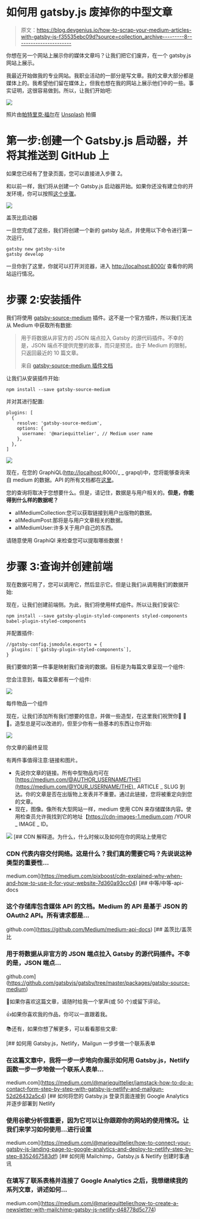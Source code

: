 # 如何用 gatsby.js 废掉你的中型文章

> 原文：<https://blog.devgenius.io/how-to-scrap-your-medium-articles-with-gatsby-js-f35535ebc09d?source=collection_archive---------8----------------------->

你想在另一个网站上展示你的媒体文章吗？让我们把它们废弃，在一个 gatsby.js 网站上展示。

我最近开始做我的专业网站。我职业活动的一部分是写文章。我的文章大部分都是媒体上的。我希望他们留在媒体上，但我也想在我的网站上展示他们中的一些。事实证明，这很容易做到。所以，让我们开始吧:

![](img/6dbbb94c4efb65db97fac39e795759bb.png)

照片由[帕特里克·福尔](https://unsplash.com/@patrickian4?utm_source=unsplash&utm_medium=referral&utm_content=creditCopyText)在 [Unsplash](https://unsplash.com/s/photos/medium-writing?utm_source=unsplash&utm_medium=referral&utm_content=creditCopyText) 拍摄

# 第一步:创建一个 Gatsby.js 启动器，并将其推送到 GitHub 上

如果您已经有了登录页面，您可以直接进入步骤 2。

和以前一样，我们将从创建一个 Gatsby.js 启动器开始。如果你还没有建立你的开发环境，你可以按照[这个步骤](https://www.gatsbyjs.org/tutorial/part-zero/)。

![](img/9325b586d84ef7d5df9c7beb74657405.png)

盖茨比启动器

一旦您完成了这些，我们将创建一个新的 gatsby 站点，并使用以下命令进行第一次运行。

```
gatsby new gatsby-site
gatsby develop
```

一旦你到了这里，你就可以打开浏览器，进入 [http://localhost:8000/](http://localhost:8000/) 查看你的网站运行情况。

# 步骤 2:安装插件

我们将使用 [gatsby-source-medium](https://github.com/jondubin/gatsby-source-rss) 插件。这不是一个官方插件，所以我们无法从 Medium 中获取所有数据:

> 用于将数据从非官方的 JSON 端点拉入 Gatsby 的源代码插件。不幸的是，JSON 端点不提供完整的故事，而只是预览。由于 Medium 的限制，只返回最近的 10 篇文章。
> 
> 来自 [gatsby-source-medium 插件文档](https://github.com/jondubin/gatsby-source-rss)

让我们从安装插件开始:

```
npm install --save gatsby-source-medium
```

并对其进行配置:

```
plugins: [
  {
    resolve: 'gatsby-source-medium',
    options: {
      username: '@mariequittelier', // Medium user name
    },
  },
]
```

![](img/086e483f0d40772091ad9fdbe7dccf09.png)

现在，在您的 GraphiQL([http://localhost:](http://localhost:8000/___graphql)8000/_ _ grapql)中，您将能够查询来自 medium 的数据。API 的所有文档都在[这里](https://github.com/Medium/medium-api-docs)。

您的查询将取决于您想要什么。但是，请记住，数据是与用户相关的。**但是，你能得到什么样的数据呢？**

*   allMediumCollection:您可以获取链接到用户出版物的数据。
*   allMediumPost:那将是与用户文章相关的数据。
*   allMediumUser:许多关于用户自己的东西。

请随意使用 GraphiQl 来检查您可以提取哪些数据！

# 步骤 3:查询并创建前端

现在数据可用了，您可以调用它，然后显示它。但是让我们从调用我们的数据开始:

现在，让我们创建前端侧。为此，我们将使用样式组件。所以让我们安装它:

```
npm install --save gatsby-plugin-styled-components styled-components babel-plugin-styled-components
```

并配置插件:

```
//gatsby-config.jsmodule.exports = {
  plugins: [`gatsby-plugin-styled-components`],
}
```

我们要做的第一件事是映射我们查询的数据。目标是为每篇文章呈现一个组件:

您会注意到，每篇文章都有一个组件:

![](img/90e120767a9fa77cc69662d8187812a3.png)

每件物品一个组件

现在，让我们添加所有我们想要的信息，并做一些造型，在这里我们祝贺你🎊 🎈 🍾。造型总是可以改进的，但至少你有一些基本的东西让你开始:

![](img/6d5d05226cf65f73f61f659dc3b17955.png)

你文章的最终呈现

有两件事值得注意:链接和图片。

*   先说你文章的链接。所有中型物品均可在[https://medium.com/@AUTHOR_USERNAME/THE](https://medium.com/@YOUR_USERNAME/THE)_ ARTICLE _ SLUG 到达。你的文章是否在出版物上发表并不重要。通过此链接，您将被重定向到您的文章。
*   现在，图像。像所有大型网站一样，medium 使用 CDN 来存储媒体内容。使用检查员允许我找到它的地址【https://cdn-images-1.medium.com /YOUR _ IMAGE _ ID。

![](img/0a00051a1ada1d0828d23c44b2bf0c56.png)[](https://medium.com/pixboost/cdn-explained-why-when-and-how-to-use-it-for-your-website-7d360a93cc04) [## CDN 解释道。为什么，什么时候以及如何在你的网站上使用它

### CDN 代表内容交付网络。这是什么？我们真的需要它吗？先说说这种类型的重要性…

medium.com](https://medium.com/pixboost/cdn-explained-why-when-and-how-to-use-it-for-your-website-7d360a93cc04) [](https://github.com/Medium/medium-api-docs) [## 中等/中等-api-docs

### 这个存储库包含媒体 API 的文档。Medium 的 API 是基于 JSON 的 OAuth2 API。所有请求都是…

github.com](https://github.com/Medium/medium-api-docs) [](https://github.com/gatsbyjs/gatsby/tree/master/packages/gatsby-source-medium) [## 盖茨比/盖茨比

### 用于将数据从非官方的 JSON 端点拉入 Gatsby 的源代码插件。不幸的是，JSON 端点…

github.com](https://github.com/gatsbyjs/gatsby/tree/master/packages/gatsby-source-medium) 

👏如果你喜欢这篇文章，请随时给我一个掌声(或 50 个)或留下评论。

👍如果你喜欢我的作品，你可以一直跟着我。

📚还有，如果你想了解更多，可以看看那些文章:

[](https://medium.com/@mariequittelier/jamstack-how-to-do-a-contact-form-step-by-step-with-gatsby-js-netlify-and-mailgun-52d26432a5c4) [## 如何用 Gatsby.js，Netlify，Mailgun 一步步做一个联系表单

### 在这篇文章中，我将一步一步地向你展示如何用 Gatsby.js，Netlify 函数一步一步地做一个联系人表单…

medium.com](https://medium.com/@mariequittelier/jamstack-how-to-do-a-contact-form-step-by-step-with-gatsby-js-netlify-and-mailgun-52d26432a5c4) [](https://medium.com/@mariequittelier/how-to-connect-your-gatsby-js-landing-page-to-google-analytics-and-deploy-to-netlify-step-by-step-8352467583df) [## 如何将您的 Gatsby.js 登录页面连接到 Google Analytics 并逐步部署到 Netlify

### 使用谷歌分析很重要，因为它可以让你跟踪你的网站的使用情况。让我们来学习如何使用…进行设置

medium.com](https://medium.com/@mariequittelier/how-to-connect-your-gatsby-js-landing-page-to-google-analytics-and-deploy-to-netlify-step-by-step-8352467583df) [](https://medium.com/@mariequittelier/how-to-create-a-newsletter-with-mailchimp-gatsby-js-netlify-d48778d5c774) [## 如何用 Mailchimp，Gatsby.js & Netlify 创建时事通讯

### 在填写了联系表格并连接了 Google Analytics 之后，我想继续我的系列文章，讲述如何…

medium.com](https://medium.com/@mariequittelier/how-to-create-a-newsletter-with-mailchimp-gatsby-js-netlify-d48778d5c774)